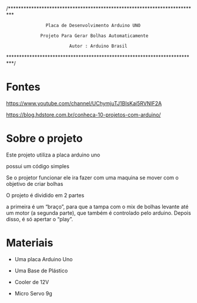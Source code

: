 /**************************************************************************
                   
                   Placa de Desenvolvimento Arduino UNO 
                 
                 Projeto Para Gerar Bolhas Automaticamente
                            
                            Autor : Arduino Brasil
                    
 **************************************************************************/


# Fontes

https://www.youtube.com/channel/UChymjuTJ1BIsKai5RVNlF2A

https://blog.hdstore.com.br/conheca-10-projetos-com-arduino/

# Sobre o projeto

Este projeto utiliza a placa arduino uno

possui um código simples

Se o projetor funcionar ele ira fazer com uma maquina se mover com o objetivo de criar bolhas

O projeto é dividido em 2 partes

a primeira é um “braço”, para que a tampa com o mix de bolhas levante até um motor (a segunda parte), que também é controlado pelo 
arduino. Depois disso, é só apertar o “play”.

# Materiais

* Uma placa Arduino Uno

* Uma Base de Plástico

* Cooler de 12V

* Micro Servo 9g
